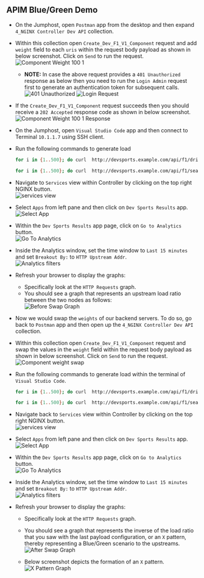 ## APIM Blue/Green Demo

- On the Jumphost, open `Postman` app from the desktop and then expand `4_NGINX Controller Dev API` collection.
- Within this collection open `Create_Dev_F1_V1_Component` request and add `weight` field to each `uris` within the request body payload as shown in below screenshot. Click on `Send` to run the request.<br>
![Component Weight 100 1](Media/BlueGreen/01_BlueGreen_component_weight_100_1.png)

  - **NOTE:** In case the above request provides a `401 Unauthorized` response as below then you need to run the `Login Admin` request first to generate an authentication token for subsequent calls.<br>
  ![401 Unauthorized](Media/BlueGreen/02_BlueGreen_unauthorized.png)
  ![Login Request](Media/BlueGreen/03_BlueGreen_login.png)

- If the `Create_Dev_F1_V1_Component` request succeeds then you should receive a `202 Accepted` response code as shown in below screenshot.<br>
![Component Weight 100 1 Response](Media/BlueGreen/04_BlueGreen_component_weight_response.png)

- On the Jumphost, open `Visual Studio Code` app and then connect to Terminal `10.1.1.7` using SSH client.

- Run the following commands to generate load
  ```bash
  for i in {1..500}; do curl  http://devsports.example.com/api/f1/drivers; done
  ```
  ```bash
  for i in {1..500}; do curl  http://devsports.example.com/api/f1/seasons; done
  ```

- Navigate to `Services` view within Controller by clicking on the top right NGINX button.<br>
![services view](Media/01_Controller_Services_view.png)

- Select `Apps` from left pane and then click on `Dev Sports Results` app.<br>
  ![Select App](Media/BlueGreen/05_BlueGreen_select_app.png)

- Within the `Dev Sports Results` app page, click on `Go to Analytics` button.<br>
  ![Go To Analytics](Media/BlueGreen/06_BlueGreen_gotoanalytics_btn.png)

- Inside the Analytics window, set the time window to `Last 15 minutes` and set `Breakout By:` to `HTTP Upstream Addr`.<br>
![Analytics filters](Media/BlueGreen/07_BlueGreen_analytics_filters.png)

- Refresh your browser to display the graphs:
  - Specifically look at the `HTTP Requests` graph.
  - You should see a graph that represents an upstream load ratio between the two nodes as follows:<br>
 ![Before Swap Graph](Media/BlueGreen/08_BlueGreen_Before_swap_graph.png)

- Now we would swap the `weights` of our backend servers. To do so, go back to `Postman` app and then open up the `4_NGINX Controller Dev API` collection.
  
- Within this collection open `Create_Dev_F1_V1_Component` request and swap the values in the `weight` field within the request body payload as shown in below screenshot. Click on `Send` to run the request.<br>
![Component weight swap](Media/BlueGreen/09_BlueGreen_component_weight_swap.png)

- Run the following commands to generate load within the terminal of `Visual Studio Code`.
  ```bash
  for i in {1..500}; do curl  http://devsports.example.com/api/f1/drivers; done
  ```
  ```bash
  for i in {1..500}; do curl  http://devsports.example.com/api/f1/seasons; done
  ```

- Navigate back to `Services` view within Controller by clicking on the top right NGINX button.<br>
![services view](Media/01_Controller_Services_view.png)

- Select `Apps` from left pane and then click on `Dev Sports Results` app.<br>
  ![Select App](Media/BlueGreen/05_BlueGreen_select_app.png)

- Within the `Dev Sports Results` app page, click on `Go to Analytics` button.<br>
  ![Go To Analytics](Media/BlueGreen/06_BlueGreen_gotoanalytics_btn.png)

- Inside the Analytics window, set the time window to `Last 15 minutes` and set `Breakout By:` to `HTTP Upstream Addr`.<br>
![Analytics filters](Media/BlueGreen/07_BlueGreen_analytics_filters.png)

- Refresh your browser to display the graphs:
  - Specifically look at the `HTTP Requests` graph.
  - You should see a graph that represents the inverse of the load ratio that you saw with the last payload configuration, or an `X` pattern, thereby representing a Blue/Green scenario to the upstreams.<br>
  ![After Swap Graph](Media/BlueGreen/10_BlueGreen_After_swap_graph.png)
  
  - Below screenshot depicts the formation of an `X` pattern.<br>
  ![X Pattern Graph](Media/BlueGreen/11_BlueGreen_xpattern_graph.png)